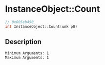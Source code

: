 # InstanceObject::Count
```c
// 0x005eb450
int InstanceObject::Count(unk p0)
```
## Description
```
Minimum Arguments: 1
Maximum Arguments: 1
```
